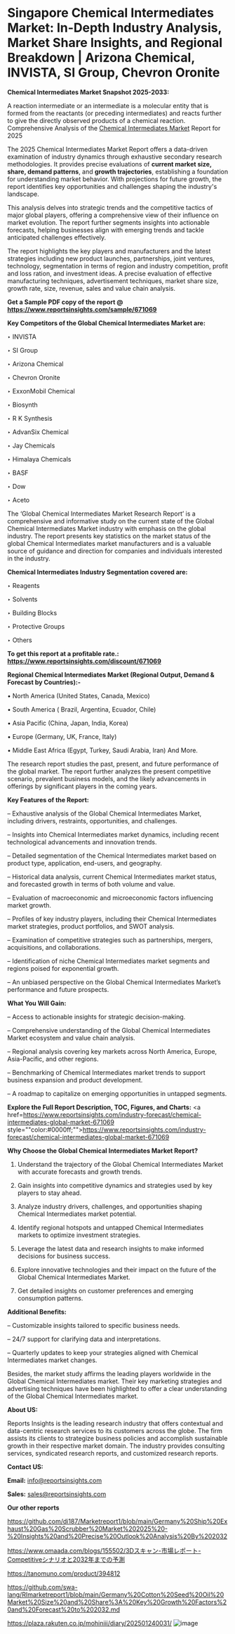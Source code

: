 # Singapore Chemical Intermediates Market: In-Depth Industry Analysis, Market Share Insights, and Regional Breakdown | Arizona Chemical, INVISTA, SI Group, Chevron Oronite

<strong>Chemical Intermediates Market Snapshot 2025-2033:</strong>

A reaction intermediate or an intermediate is a molecular entity that is formed from the reactants (or preceding intermediates) and reacts further to give the directly observed products of a chemical reaction. Comprehensive Analysis of the <a href=https://www.reportsinsights.com/sample/671069>Chemical Intermediates Market</a> Report for 2025

The 2025 Chemical Intermediates Market Report offers a data-driven examination of industry dynamics through exhaustive secondary research methodologies. It provides precise evaluations of <strong>current market size, share, demand patterns</strong>, and <strong>growth trajectories</strong>, establishing a foundation for understanding market behavior. With projections for future growth, the report identifies key opportunities and challenges shaping the industry's landscape.

This analysis delves into strategic trends and the competitive tactics of major global players, offering a comprehensive view of their influence on market evolution. The report further segments insights into actionable forecasts, helping businesses align with emerging trends and tackle anticipated challenges effectively.

The report highlights the key players and manufacturers and the latest strategies including new product launches, partnerships, joint ventures, technology, segmentation in terms of region and industry competition, profit and loss ration, and investment ideas. A precise evaluation of effective manufacturing techniques, advertisement techniques, market share size, growth rate, size, revenue, sales and value chain analysis.

<strong>Get a Sample PDF copy of the report @ <a href=https://www.reportsinsights.com/sample/671069 style=color:#0000ff;>https://www.reportsinsights.com/sample/671069</a></strong>

<strong>Key Competitors of the Global Chemical Intermediates Market are:</strong>

‣ INVISTA

‣ SI Group

‣ Arizona Chemical

‣ Chevron Oronite

‣ ExxonMobil Chemical

‣ Biosynth

‣ R K Synthesis

‣ AdvanSix Chemical

‣ Jay Chemicals

‣ Himalaya Chemicals

‣ BASF

‣ Dow

‣ Aceto

The ‘Global Chemical Intermediates Market Research Report’ is a comprehensive and informative study on the current state of the Global Chemical Intermediates Market industry with emphasis on the global industry. The report presents key statistics on the market status of the global Chemical Intermediates market manufacturers and is a valuable source of guidance and direction for companies and individuals interested in the industry.

<strong>Chemical Intermediates Industry Segmentation covered are:</strong>

‣ Reagents

‣ Solvents

‣ Building Blocks

‣ Protective Groups

‣ Others

<strong>To get this report at a profitable rate.: <a href=https://www.reportsinsights.com/discount/671069 style=color:#0000ff;>https://www.reportsinsights.com/discount/671069</a></strong>

<strong>Regional Chemical Intermediates Market (Regional Output, Demand &amp; Forecast by Countries):-</strong>

• North America (United States, Canada, Mexico)

• South America ( Brazil, Argentina, Ecuador, Chile)

• Asia Pacific (China, Japan, India, Korea)

• Europe (Germany, UK, France, Italy)

• Middle East Africa (Egypt, Turkey, Saudi Arabia, Iran) And More.

The research report studies the past, present, and future performance of the global market. The report further analyzes the present competitive scenario, prevalent business models, and the likely advancements in offerings by significant players in the coming years.

<strong>Key Features of the Report:</strong>

– Exhaustive analysis of the Global Chemical Intermediates Market, including drivers, restraints, opportunities, and challenges.

– Insights into Chemical Intermediates market dynamics, including recent technological advancements and innovation trends.

– Detailed segmentation of the Chemical Intermediates market based on product type, application, end-users, and geography.

– Historical data analysis, current Chemical Intermediates market status, and forecasted growth in terms of both volume and value.

– Evaluation of macroeconomic and microeconomic factors influencing market growth.

– Profiles of key industry players, including their Chemical Intermediates market strategies, product portfolios, and SWOT analysis.

– Examination of competitive strategies such as partnerships, mergers, acquisitions, and collaborations.

– Identification of niche Chemical Intermediates market segments and regions poised for exponential growth.

– An unbiased perspective on the Global Chemical Intermediates Market’s performance and future prospects.

<strong>What You Will Gain:</strong>

– Access to actionable insights for strategic decision-making.

– Comprehensive understanding of the Global Chemical Intermediates Market ecosystem and value chain analysis.

– Regional analysis covering key markets across North America, Europe, Asia-Pacific, and other regions.

– Benchmarking of Chemical Intermediates market trends to support business expansion and product development.

– A roadmap to capitalize on emerging opportunities in untapped segments.

<strong>Explore the Full Report Description, TOC, Figures, and Charts:</strong>
<a href=https://www.reportsinsights.com/industry-forecast/chemical-intermediates-global-market-671069 style=""color:#0000ff;"">https://www.reportsinsights.com/industry-forecast/chemical-intermediates-global-market-671069</a>

<strong>Why Choose the Global Chemical Intermediates Market Report?</strong>

1. Understand the trajectory of the Global Chemical Intermediates Market with accurate forecasts and growth trends.

2. Gain insights into competitive dynamics and strategies used by key players to stay ahead.

3. Analyze industry drivers, challenges, and opportunities shaping Chemical Intermediates market potential.

4. Identify regional hotspots and untapped Chemical Intermediates markets to optimize investment strategies.

5. Leverage the latest data and research insights to make informed decisions for business success.

6. Explore innovative technologies and their impact on the future of the Global Chemical Intermediates Market.

7. Get detailed insights on customer preferences and emerging consumption patterns.

<strong>Additional Benefits:</strong>

– Customizable insights tailored to specific business needs.

– 24/7 support for clarifying data and interpretations.

– Quarterly updates to keep your strategies aligned with Chemical Intermediates market changes.

Besides, the market study affirms the leading players worldwide in the Global Chemical Intermediates market. Their key marketing strategies and advertising techniques have been highlighted to offer a clear understanding of the Global Chemical Intermediates market.

<strong><strong>About US</strong>:</strong>

Reports Insights is the leading research industry that offers contextual and data-centric research services to its customers across the globe. The firm assists its clients to strategize business policies and accomplish sustainable growth in their respective market domain. The industry provides consulting services, syndicated research reports, and customized research reports.

<strong>Contact US:</strong>

<p class=><b>Email:</b> <a href=mailto:info@reportsinsights.com>info@reportsinsights.com</a></p>
<p class=><b>Sales:</b> <a href=mailto:sales@reportsinsights.com>sales@reportsinsights.com</a></p>

<strong>Our other reports</strong>

<a href=https://github.com/di187/Marketreport1/blob/main/Germany%20Ship%20Exhaust%20Gas%20Scrubber%20Market%202025%20-%20Insights%20and%20Precise%20Outlook%20Analysis%20By%202032>https://github.com/di187/Marketreport1/blob/main/Germany%20Ship%20Exhaust%20Gas%20Scrubber%20Market%202025%20-%20Insights%20and%20Precise%20Outlook%20Analysis%20By%202032</a>

<a href=https://www.omaada.com/blogs/155502/3Dスキャン-市場レポート-Competitiveシナリオと2032年までの予測>https://www.omaada.com/blogs/155502/3Dスキャン-市場レポート-Competitiveシナリオと2032年までの予測</a>

<a href=https://tanomuno.com/product/394812>https://tanomuno.com/product/394812</a>

<a href=https://github.com/swa-lang/RImarketreport1/blob/main/Germany%20Cotton%20Seed%20Oil%20Market%20Size%20and%20Share%3A%20Key%20Growth%20Factors%20and%20Forecast%20to%202032.md>https://github.com/swa-lang/RImarketreport1/blob/main/Germany%20Cotton%20Seed%20Oil%20Market%20Size%20and%20Share%3A%20Key%20Growth%20Factors%20and%20Forecast%20to%202032.md</a>

<a href=https://plaza.rakuten.co.jp/mohiniii/diary/202501240031/>https://plaza.rakuten.co.jp/mohiniii/diary/202501240031/</a>
![image](https://github.com/user-attachments/assets/690a447b-fc10-4d26-b67e-1209020bbe60)
